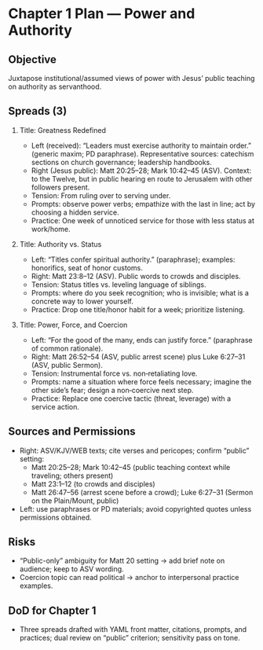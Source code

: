 # Chapter 1 Plan — Power and Authority

## Objective
Juxtapose institutional/assumed views of power with Jesus’ public teaching on authority as servanthood.

## Spreads (3)
1. Title: Greatness Redefined
   - Left (received): “Leaders must exercise authority to maintain order.” (generic maxim; PD paraphrase). Representative sources: catechism sections on church governance; leadership handbooks.
   - Right (Jesus public): Matt 20:25–28; Mark 10:42–45 (ASV). Context: to the Twelve, but in public hearing en route to Jerusalem with other followers present.
   - Tension: From ruling over to serving under.
   - Prompts: observe power verbs; empathize with the last in line; act by choosing a hidden service.
   - Practice: One week of unnoticed service for those with less status at work/home.

2. Title: Authority vs. Status
   - Left: “Titles confer spiritual authority.” (paraphrase); examples: honorifics, seat of honor customs.
   - Right: Matt 23:8–12 (ASV). Public words to crowds and disciples.
   - Tension: Status titles vs. leveling language of siblings.
   - Prompts: where do you seek recognition; who is invisible; what is a concrete way to lower yourself.
   - Practice: Drop one title/honor habit for a week; prioritize listening.

3. Title: Power, Force, and Coercion
   - Left: “For the good of the many, ends can justify force.” (paraphrase of common rationale).
   - Right: Matt 26:52–54 (ASV, public arrest scene) plus Luke 6:27–31 (ASV, public Sermon).
   - Tension: Instrumental force vs. non‑retaliating love.
   - Prompts: name a situation where force feels necessary; imagine the other side’s fear; design a non‑coercive next step.
   - Practice: Replace one coercive tactic (threat, leverage) with a service action.

## Sources and Permissions
- Right: ASV/KJV/WEB texts; cite verses and pericopes; confirm “public” setting:
  - Matt 20:25–28; Mark 10:42–45 (public teaching context while traveling; others present)
  - Matt 23:1–12 (to crowds and disciples)
  - Matt 26:47–56 (arrest scene before a crowd); Luke 6:27–31 (Sermon on the Plain/Mount, public)
- Left: use paraphrases or PD materials; avoid copyrighted quotes unless permissions obtained.

## Risks
- “Public-only” ambiguity for Matt 20 setting → add brief note on audience; keep to ASV wording.
- Coercion topic can read political → anchor to interpersonal practice examples.

## DoD for Chapter 1
- Three spreads drafted with YAML front matter, citations, prompts, and practices; dual review on “public” criterion; sensitivity pass on tone.
